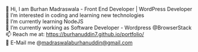 👋 Hi, I am Burhan Madraswala - Front End Developer | WordPress Developer<br>
👀 I’m interested in coding and learning new technologies<br>
🌱 I’m currently learning NodeJS<br>
💞️ I’m currently working as Software Developer - Wordpress @BrowserStack<br>
📫 Reach me at: https://burhanuddin7.github.io/portfolio/ <br>
📧 E-Mail me @madraswalaburhanuddin@gmail.com
